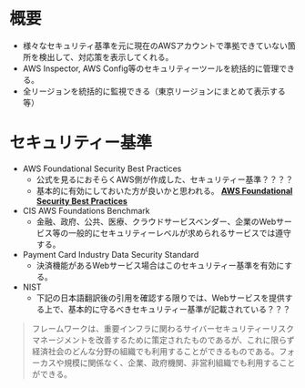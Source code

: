 
# 概要
- 様々なセキュリティ基準を元に現在のAWSアカウントで準拠できていない箇所を検出して、対応策を表示してくれる。
- AWS Inspector, AWS Config等のセキュリティーツールを統括的に管理できる。
- 全リージョンを統括的に監視できる（東京リージョンにまとめて表示する等）

# セキュリティー基準
- AWS Foundational Security Best Practices
  - 公式を見るにおそらくAWS側が作成した、セキュリティー基準？？？？
  - 基本的に有効にしておいた方が良いかと思われる。
[**AWS Foundational Security Best Practices**](https://docs.aws.amazon.com/ja_jp/securityhub/latest/userguide/fsbp-standard.html#:~:text=AWS%20Foundational%20Security%20Best%20Practices%20%E6%A8%99%E6%BA%96%E3%81%AF%E3%80%81%20AWS%20%E3%82%A2%E3%82%AB%E3%82%A6%E3%83%B3%E3%83%88%20%E3%81%8A%E3%82%88%E3%81%B3,%E3%81%99%E3%82%8B%E4%B8%80%E9%80%A3%E3%81%AE%E3%82%B3%E3%83%B3%E3%83%88%E3%83%AD%E3%83%BC%E3%83%AB%E3%81%A7%E3%81%99%E3%80%82)
- CIS AWS Foundations Benchmark
  - 金融、政府、公共、医療、クラウドサービスベンダー、企業のWebサービス等の一般的にセキュリティーレベルが求められるサービスでは遵守する。
- Payment Card Industry Data Security Standard
  - 決済機能があるWebサービス場合はこのセキュリティー基準を有効にする。
- NIST
  - 下記の日本語翻訳後の引用を確認する限りでは、Webサービスを提供する上で、基本的に守るべきセキュリティー基準が記載されている？？？
> フレームワークは、重要インフラに関わるサイバーセキュリティーリスクマネージメントを改善するために策定されたものであるが、これに限らず経済社会のどんな分野の組織でも利用することができるものである。フォーカスや規模に関係なく、企業、政府機関、非営利組織でも利用することができる。  
